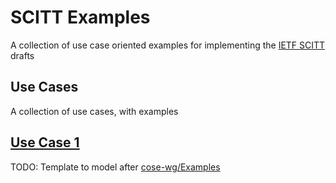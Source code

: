 # SCITT Examples

A collection of use case oriented examples for implementing the [IETF SCITT](https://scitt.io) drafts

## Use Cases

A collection of use cases, with examples

<!-- replace the below lines and assocated files when adding the first example -->

## [Use Case 1](./use-case-1-examples/README.md)

TODO: Template to model after [cose-wg/Examples](https://github.com/cose-wg/Examples/)
